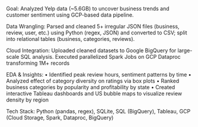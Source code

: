Goal: Analyzed Yelp data (~5.6GB) to uncover business trends and customer sentiment using GCP-based data pipeline.

Data Wrangling: Parsed and cleaned 5+ irregular JSON files (business, review, user, etc.) using Python (regex, JSON) and converted to CSV; split into relational tables (business, categories, reviews).

Cloud Integration: Uploaded cleaned datasets to Google BigQuery for large-scale SQL analysis.
Executed parallelized Spark Jobs on GCP Dataproc transforming 1M+ records

EDA & Insights:
• Identified peak review hours, sentiment patterns by time
• Analyzed effect of category diversity on ratings via box plots
• Ranked business categories by popularity and profitability by state
• Created interactive Tableau dashboards and US bubble maps to visualize review density by region

Tech Stack: Python (pandas, regex), SQLite, SQL (BigQuery), Tableau, GCP (Cloud Storage, Spark, Dataproc, BigQuery)
